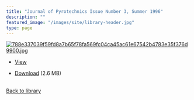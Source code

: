 ```yaml
---
title: "Journal of Pyrotechnics Issue Number 3, Summer 1996"
description: ""
featured_image: "/images/site/library-header.jpg"
type: page
---
```


<a href="" target="_blank">![788e337039f59fd8a7b65f78fa569fc04ca45ac61e67542b4783e35f376d9900.jpg](/images/library/788e337039f59fd8a7b65f78fa569fc04ca45ac61e67542b4783e35f376d9900.jpg)</a>
* <a href="" target="_blank">View</a>

* [Download]() (2.6 MB)

<br />[Back to library](/library/)
